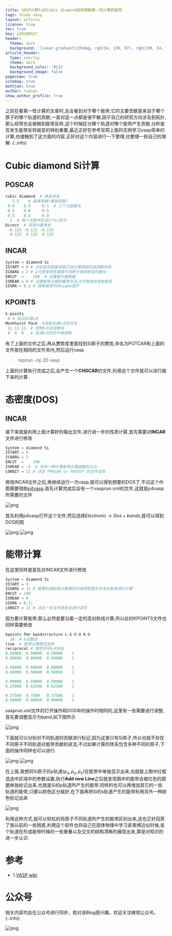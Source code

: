 ```yaml
---
title: VASP计算Si的Cubic diamond结构理解第一性计算的能带
tags: Study vasp
layout: article
license: true
toc: true
key: a20200927
header:
  theme: dark
  background: 'linear-gradient(135deg, rgb(34, 139, 87), rgb(139, 34, 139))'
article_header:
  type: overlay
  theme: dark
  background_color: '#123'
  background_image: false
pageview: true
sitemap: true
mathjax: true
author: YuXuan
show_author_profile: true
---
```

之前在看第一性计算的文章时,总会看到对于哪个能带,它的主要贡献是来自于哪个原子的哪个轨道的贡献,一直对这一点都是很不解,因子自己的研究方向涉及到拓扑,那么经常也会接触到能带反转,这个时候区分哪个轨道对哪个能带产生贡献,分析是否发生能带反转就变的特别重要,最近正好在参考官网上面的实例学习vasp简单的计算,也接触到了这方面的内容,正好对这个内容进行一下整理,也整理一些自己的理解.
{:.info}
<!--more-->
# Cubic diamond Si计算
## POSCAR
```python
cubic diamond  # 体系命名
   5.5    # 晶格常数(缩放系数)
 0.0    0.5     0.5  # 三个元胞基矢
 0.5    0.0     0.5
 0.5    0.5     0.0
  2  # 每个元胞中包含2个Si原子
Direct  # 采用分数坐标
 -0.125 -0.125 -0.125
  0.125  0.125  0.125
```

## INCAR
```python
System = diamond Si 
ISTART = 0 # 决定是否直接读取已经计算得到的波函数信息
ICHARG = 2 # 2代表电荷密度取不同原子电荷密度的叠加
ENCUT  =    240  # 设置最大截断能
ISMEAR = 0 # 设置能带占据的展宽方法,0代表选择高斯展宽
SIGMA = 0.1 # 高斯展宽中的sigma因子
```

## KPOINTS
```python
k-points
 0 # 自动生成k点
Monkhorst Pack  #选取生成k点的方法
 11 11 11  # 控制k点生成数目
 0  0  0   # 生成k点时的平移控制
```

有了上面的文件之后,再从赝势库里面找到Si原子的赝势,命名为POTCAR和上面的文件放在相同的文件夹内,然后运行vasp
> mpirun -np 20 vasp

上面的计算执行完成之后,会产生一个**CHGCAR**的文件,利用这个文件就可以进行接下来的计算.
# 态密度(DOS)

## INCAR
接下来就是利用上面计算好的输出文件,进行进一步的性质计算,首先需要对**INCAR**文件进行修改
```python
System = diamond Si
ISTART = 0
ICHARG = 2
ENCUT  =    240
ISMEAR = -5  # 另外一种计算能带占据函数的方法
LORBIT = 11 # 决定 PROCAR or PROOUT 的文件读写
```

修改INCAR文件之后,再继续运行一次vasp,就可以得到想要的DOS了,不过这个作图需要借助[p4vasp](http://www.p4vasp.at/#/).首先计算完成后会有一个vasprun.xml的文件,这就是p4vasp所需要的文件

![png](/assets/images/vasp/si1.png)

首先利用p4vasp打开这个文件,然后选择$Electronic\rightarrow Dos+bands$,就可以得到DOS的图

![png](/assets/images/vasp/si2.png)
![png](/assets/images/vasp/si3.png)

# 能带计算
在这里同样是首先对INCAR文件进行修改
```python
System = diamond Si
ISTART = 0
ICHARG = 11 # 需要利用前面计算得到的电荷密度文件来对能带进行计算
ENCUT = 240
ISMEAR = 0
SIGMA = 0.1;
LORBIT = 11 # 决定一些文件是否会进行读写
```

因为要计算能带,那么必然是要沿着一定的高对称线计算,所以此时KPOINTS文件也同样需要修改
```python
kpoints for bandstructure L-G-X-U K-G
  10  # k点数目
line  # 能带计算模式选择
reciprocal # 倒空间中k点坐标
0.50000  0.50000  0.50000    1
0.00000  0.00000  0.00000    1

0.00000  0.00000  0.00000    1
0.00000  0.50000  0.50000    1

0.00000  0.50000  0.50000    1
0.25000  0.62500  0.62500    1

0.37500  0.7500   0.37500    1
0.00000  0.00000  0.00000    1
```

vasprun.xml文件的打开操作和DOS中的操作时相同的,这里有一些需要进行调整,首先要调整显示为band,如下图所示

![png](/assets/images/vasp/si4.png)

下面就可以分别对不同轨道的贡献进行标记,因为这里只有Si原子,所以也就不存在不同原子不同轨道对能带贡献的说法,不过如果计算的体系包含多种不同的原子,下面的操作同样也可以进行.

![png](/assets/images/vasp/si5.png)
![png](/assets/images/vasp/si6.png)

在上面,我想将Si原子的p轨道($p_x,p_y,p_z$)在能带中单独显示出来,也就是上图中红框选选中区域中的参数设置,执行**Add new Line**之后就发现图中的能带会被红色的圆圈单独标记出来,也就是Si的p轨道所产生的能带.同样的也可以再增加其它的一些轨道的能带,只要以颜色区分就好,在下面再把Si的s轨道产生的能带利用另外一种颜色标记出来

![png](/assets/images/vasp/si7.png)

利用这种方式,就可以轻松的将原子不同轨道所产生的能带区别出来,这也正好回答了我以前的一些困惑,利用这个软件也将自己在固体物理中学习紧束缚近似时候,各个轨道在形成能带时候的一些重叠以及交叉的结构清晰的展现出来,算是对知识的进一步认识.


# 参考
- 1.[VASP wiki](https://www.vasp.at/wiki/index.php/The_VASP_Manual)

# 公众号
相关内容均会在公众号进行同步，若对该Blog感兴趣，欢迎关注微信公众号。
{:.info}

![png](/assets/images/qrcode.jpg)